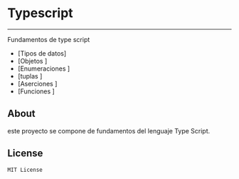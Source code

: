 # Typescript
-------------

Fundamentos de type script
* [Tipos de datos]
* [Objetos ]
* [Enumeraciones ]
* [tuplas ]
* [Aserciones ]
* [Funciones ]

## About
este proyecto se compone de fundamentos del lenguaje Type Script.

## License
```
MIT License

